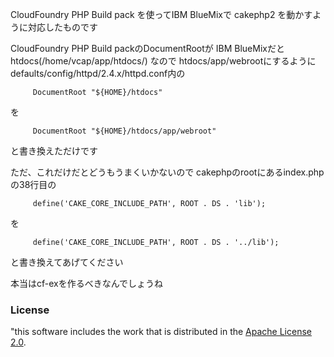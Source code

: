 CloudFoundry PHP Build pack を使ってIBM BlueMixで cakephp2 を動かすように対応したものです


CloudFoundry PHP Build packのDocumentRootが
IBM BlueMixだとhtdocs(/home/vcap/app/htdocs/)
なので
htdocs/app/webrootにするように
defaults/config/httpd/2.4.x/httpd.conf内の

         DocumentRoot "${HOME}/htdocs"
を

         DocumentRoot "${HOME}/htdocs/app/webroot"

と書き換えただけです

ただ、これだけだとどうもうまくいかないので
cakephpのrootにあるindex.phpの38行目の

         define('CAKE_CORE_INCLUDE_PATH', ROOT . DS . 'lib');
を

         define('CAKE_CORE_INCLUDE_PATH', ROOT . DS . '../lib');

と書き換えてあげてください


本当はcf-exを作るべきなんでしょうね



### License

"this software includes the work that is distributed in the [Apache License 2.0].


[Apache License 2.0]:http://www.apache.org/licenses/LICENSE-2.0
